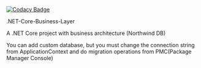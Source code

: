
[![Codacy Badge](https://api.codacy.com/project/badge/Grade/4da3039ddb95495a93c535e8c4d36672)](https://app.codacy.com/app/ozgn/.NET-Core-Business-Layer?utm_source=github.com&utm_medium=referral&utm_content=ozgn/.NET-Core-Business-Layer&utm_campaign=Badge_Grade_Dashboard)

.NET-Core-Business-Layer


A .NET Core project with business architecture (Northwind DB)



You can add custom database, but you must change the connection string from ApplicationContext and do migration operations from 
PMC(Package Manager Console)
